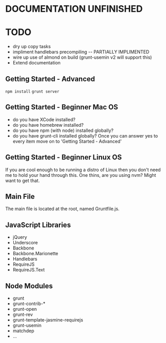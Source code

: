 DOCUMENTATION UNFINISHED
========================

TODO
====
- dry up copy tasks 
- impliment handlebars precompiling -- PARTIALLY IMPLIMENTED
- wire up use of almond on build (grunt-usemin v2 will support this)
- Extend documentation

Getting Started - Advanced 
--------------------------
````npm install````
````grunt server````

Getting Started - Beginner Mac OS 
---------------------------------
- do you have XCode installed?
- do you have homebrew installed?
- do you have npm (with node) installed globally?
- do you have grunt-cli installed globally?
Once you can answer yes to every item move on to 'Getting Started - Advanced'

Getting Started - Beginner Linux OS 
---------------------------------
If you are cool enough to be running a distro of Linux then you don't need me to hold your hand through this. One thins, are you using nvm? Might want to get that.

Main File
---------
The main file is located at the root, named Gruntfile.js.

JavaScript Libraries
--------------------
- jQuery
- Underscore
- Backbone
- Backbone.Marionette
- Handlebars
- RequireJS
- RequireJS.Text

Node Modules
------------
- grunt
- grunt-contrib-*
- grunt-open
- grunt-rev
- grunt-template-jasmine-requirejs
- grunt-usemin
- matchdep
- ...
